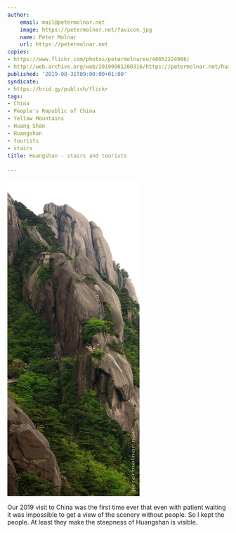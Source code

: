 ```yaml
---
author:
    email: mail@petermolnar.net
    image: https://petermolnar.net/favicon.jpg
    name: Peter Molnar
    url: https://petermolnar.net
copies:
- https://www.flickr.com/photos/petermolnareu/48652224906/
- http://web.archive.org/web/20190901200316/https://petermolnar.net/huangshan-stairs-and-tourists/
published: '2019-08-31T09:00:00+01:00'
syndicate:
- https://brid.gy/publish/flickr
tags:
- China
- People's Republic of China
- Yellow Mountains
- Huang Shan
- Huangshan
- tourists
- stairs
title: Huangshan - stairs and tourists

---
```


![](huangshan-stairs-and-tourists.jpg)

Our 2019 visit to China was the first time ever that even with patient
waiting it was impossible to get a view of the scenery without people.
So I kept the people. At least they make the steepness of Huangshan is
visible.